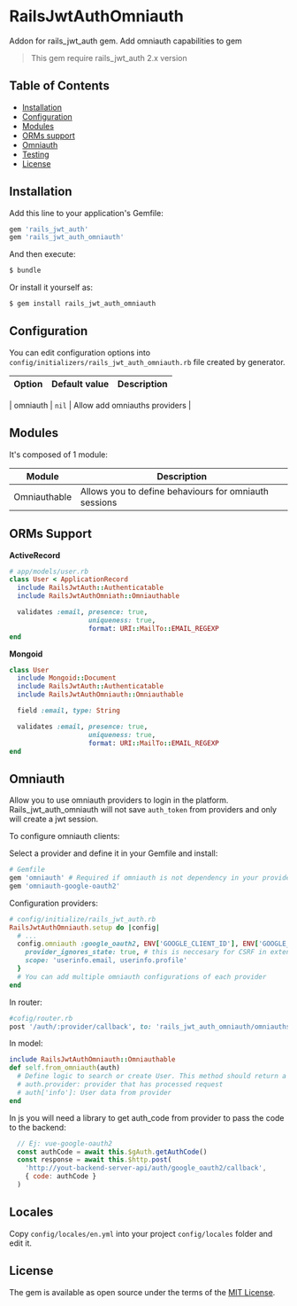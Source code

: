 # RailsJwtAuthOmniauth

Addon for rails_jwt_auth gem. Add omniauth capabilities to gem

> This gem require rails_jwt_auth 2.x version

## Table of Contents

- [Installation](#installation)
- [Configuration](#configuration)
- [Modules](#modules)
- [ORMs support](#orms-support)
- [Omniauth](#omniauth)
- [Testing](#testing-rspec)
- [License](#license)

## Installation

Add this line to your application's Gemfile:

```ruby
gem 'rails_jwt_auth'
gem 'rails_jwt_auth_omniauth'
```

And then execute:

```bash
$ bundle
```

Or install it yourself as:

```bash
$ gem install rails_jwt_auth_omniauth
```

## Configuration

You can edit configuration options into `config/initializers/rails_jwt_auth_omniauth.rb` file created by generator.

| Option                                    | Default value              | Description                                                            |
| ----------------------------------        | ----------------           | ---------------------------------------------------------------------- |

| omniauth                                  | `nil`                      | Allow add omniauths providers |

## Modules

It's composed of 1 module:

| Module        | Description                                                                                                     |
| ------------- | --------------------------------------------------------------------------------------------------------------- |
| Omniauthable  | Allows you to define behaviours for omniauth sessions                                                           |

## ORMs Support

**ActiveRecord**

```ruby
# app/models/user.rb
class User < ApplicationRecord
  include RailsJwtAuth::Authenticatable
  include RailsJwtAuthOmniath::Omniauthable

  validates :email, presence: true,
                    uniqueness: true,
                    format: URI::MailTo::EMAIL_REGEXP
end
```

**Mongoid**

```ruby
class User
  include Mongoid::Document
  include RailsJwtAuth::Authenticatable
  include RailsJwtAuthOmniauth::Omniauthable

  field :email, type: String

  validates :email, presence: true,
                    uniqueness: true,
                    format: URI::MailTo::EMAIL_REGEXP
end
```

## Omniauth

Allow you to use omniauth providers to login in the platform. Rails_jwt_auth_omniauth will not save `auth_token`
from providers and only will create a jwt session.

To configure omniauth clients:

Select a provider and define it in your Gemfile and install:

```ruby
# Gemfile
gem 'omniauth' # Required if omniauth is not dependency in your provider gem
gem 'omniauth-google-oauth2'
```

Configuration providers:

```ruby
# config/initialize/rails_jwt_auth.rb
RailsJwtAuthOmniauth.setup do |config|
  # ...
  config.omniauth :google_oauth2, ENV['GOOGLE_CLIENT_ID'], ENV['GOOGLE_CLIENT_SECRET'], {
    provider_ignores_state: true, # this is neccesary for CSRF in extenals requests
    scope: 'userinfo.email, userinfo.profile'
  }
  # You can add multiple omniauth configurations of each provider
end
```

In router:

```ruby
#cofig/router.rb
post '/auth/:provider/callback', to: 'rails_jwt_auth_omniauth/omniauths#callback' # If not use generator
```

In model:

```ruby
include RailsJwtAuthOmniauth::Omniauthable
def self.from_omniauth(auth)
  # Define logic to search or create User. This method should return a user to be logged
  # auth.provider: provider that has processed request
  # auth['info']: User data from provider
end
```

In js you will need a library to get auth_code from provider to pass the code to the backend:

```js
  // Ej: vue-google-oauth2
  const authCode = await this.$gAuth.getAuthCode()
  const response = await this.$http.post(
    'http://yout-backend-server-api/auth/google_oauth2/callback',
    { code: authCode }
  )
```

## Locales

Copy `config/locales/en.yml` into your project `config/locales` folder and edit it.

## License

The gem is available as open source under the terms of the [MIT License](http://opensource.org/licenses/MIT).
